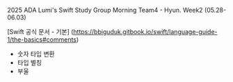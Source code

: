 2025 ADA Lumi's Swift Study Group Morning Team4 - Hyun.
Week2 (05.28-06.03)

[Swift 공식 문서 - 기본] (https://bbiguduk.gitbook.io/swift/language-guide-1/the-basics#comments)

- 숫자 타입 변환
- 타입 별칭
- 부울